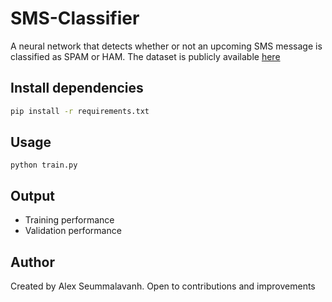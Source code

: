 # SMS-Classifier
A neural network that detects whether or not an upcoming SMS message is classified as SPAM or HAM. The dataset is publicly available [here](https://archive.ics.uci.edu/dataset/228/sms+spam+collection)

## Install dependencies
```bash
pip install -r requirements.txt
```

## Usage
```
python train.py
```

## Output
 - Training performance
 - Validation performance

## Author
Created by Alex Seummalavanh. Open to contributions and improvements